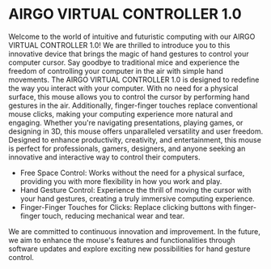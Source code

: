 # AIRGO VIRTUAL CONTROLLER 1.0

  Welcome to the world of intuitive and futuristic computing 
  with our AIRGO VIRTUAL CONTROLLER 1.0! We are thrilled 
  to introduce you to this innovative device that brings the 
  magic of hand gestures to control your computer cursor. 
  Say goodbye to traditional mice and experience the 
  freedom of controlling your computer in the air with 
  simple hand movements.
  The AIRGO VIRTUAL CONTROLLER 1.0 is designed to 
  redefine the way you interact with your computer. With no 
  need for a physical surface, this mouse allows you to 
  control the cursor by performing hand gestures in the air. 
  Additionally, finger-finger touches replace conventional 
  mouse clicks, making your computing experience more 
  natural and engaging. Whether you're navigating 
  presentations, playing games, or designing in 3D, this 
  mouse offers unparalleled versatility and user freedom.
  Designed to enhance productivity, creativity, and 
  entertainment, this mouse is perfect for professionals, 
  gamers, designers, and anyone seeking an innovative and 
  interactive way to control their computers.
  - Free Space Control: Works without the need for a 
    physical surface, providing you with more flexibility in 
    how you work and play.
  - Hand Gesture Control: Experience the thrill of moving 
    the cursor with your hand gestures, creating a truly 
    immersive computing experience.
  - Finger-Finger Touches for Clicks: Replace clicking 
    buttons with finger-finger touch, reducing 
    mechanical wear and tear.
<p>
We are committed to continuous innovation and 
improvement. In the future, we aim to enhance the 
mouse's features and functionalities through software 
updates and explore exciting new possibilities for hand 
gesture control.
</p>
